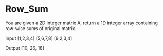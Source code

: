 # Row_Sum

You are given a 2D integer matrix A, return a 1D integer array containing row-wise sums of original matrix.

Input [1,2,3,4] [5,6,7,8] [9,2,3,4]

Output [10, 26, 18]

